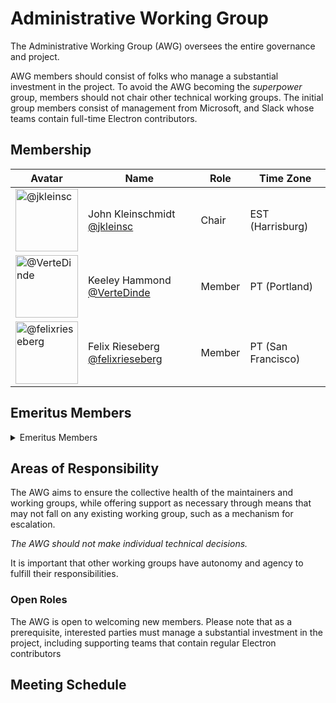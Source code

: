 # Administrative Working Group

The Administrative Working Group (AWG) oversees the entire governance and project.

AWG members should consist of folks who manage a substantial investment in the project.
To avoid the AWG becoming the _superpower_ group,
members should not chair other technical working groups.
The initial group members consist of management from Microsoft, and Slack whose teams contain full-time Electron contributors.

## Membership

| Avatar | Name | Role | Time Zone |
| -------------------------------------------|----------------------|----------------------------| -------- |
| <img src="https://github.com/jkleinsc.png" width=100 alt="@jkleinsc">  | John Kleinschmidt [@jkleinsc](https://github.com/jkleinsc) | Chair | EST (Harrisburg) |
| <img src="https://github.com/VerteDinde.png" width=100 alt="@VerteDinde">  | Keeley Hammond [@VerteDinde](https://github.com/VerteDinde) | Member | PT (Portland) |
  | <img src="https://github.com/felixrieseberg.png" width=100 alt="@felixrieseberg"> | Felix Rieseberg [@felixrieseberg](https://github.com/felixrieseberg) | Member | PT (San Francisco) |

## Emeritus Members

<details>
  <summary>Emeritus Members</summary>

  | Avatar | Name | Role | Time Zone |
  | -------------------------------------------|----------------------|----------------------------| -------- |
  | <img src="https://github.com/PlaineKevin.png" width=100 alt="@PlaineKevin">  | Kevin Nguyen [@PlaineKevin](https://github.com/PlaineKevin) | Chair | PT (Los Angeles) |
  | <img src="https://github.com/groundwater.png" width=100 alt="@groundwater"> | Jacob Groundwater [@groundwater](https://github.com/groundwater) | Member | PT (San Francisco) |
  | <img src="https://github.com/mgc.png" width=100 alt="@mgc">  | Matt Crocker [@mgc](https://github.com/mgc) | Chair | PT (San Francisco) |
  | <img src="https://github.com/molant.png" width=100 alt="@molant">  | Antón Molleda [@molant](https://github.com/molant) | Member | PST (Seattle) |
  | <img src="https://github.com/deanihansen.png" width=100 alt="@deanihansen">  | Deani Hansen [@deanihansen](https://github.com/deanihansen) | Member | PST (Vancouver) |

</details>

## Areas of Responsibility

The AWG aims to ensure the collective health of the maintainers and working groups, while offering support as necessary through means that may not fall on any existing working group, such as a mechanism for escalation.

_The AWG should not make individual technical decisions._

It is important that other working groups have autonomy and agency to fulfill their responsibilities.

### Open Roles

The AWG is open to welcoming new members. Please note that as a prerequisite, interested parties must manage a substantial investment in the project, including supporting teams that contain regular Electron contributors

## Meeting Schedule
